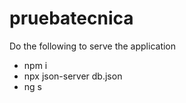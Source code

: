 # pruebatecnica

Do the following to serve the application
- npm i
- npx json-server db.json
- ng s
